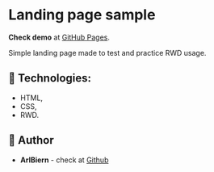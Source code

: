 # Landing page sample

**Check demo** at  [GitHub Pages](https://kombajn27.github.io/portfolio-3/).

Simple landing page made to test and practice RWD usage.     

## :rocket: Technologies:
* HTML,
* CSS,
* RWD.

## :bust_in_silhouette: Author
* **ArlBiern** - check at [Github](https://github.com/ArlBiern)
